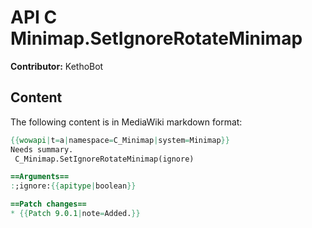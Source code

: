 # API C Minimap.SetIgnoreRotateMinimap

**Contributor:** KethoBot

## Content

The following content is in MediaWiki markdown format:

```mediawiki
{{wowapi|t=a|namespace=C_Minimap|system=Minimap}}
Needs summary.
 C_Minimap.SetIgnoreRotateMinimap(ignore)

==Arguments==
:;ignore:{{apitype|boolean}}

==Patch changes==
* {{Patch 9.0.1|note=Added.}}
```